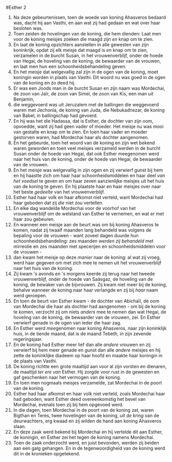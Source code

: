 #Esther 2
1. Na deze gebeurtenissen, toen de woede van koning Ahasveros bedaard was, dacht hij aan Vasthi, en aan wat zij had gedaan en wat over haar besloten was.
2. Toen zeiden de hovelingen van de koning, die hem dienden: Laat men voor de koning meisjes zoeken die maagd zijn *en* knap om te zien.
3. En laat de koning opzichters aanstellen in alle gewesten van zijn koninkrijk, opdat zij elk meisje dat maagd is *en* knap om te zien, verzamelen in de burcht Susan, in het vrouwenverblijf, onder de hoede van Hegai, de hoveling van de koning, de bewaarder van de vrouwen, en laat men hun een schoonheidsbehandeling geven.
4. En het meisje dat welgevallig zal zijn in de ogen van de koning, moet koningin worden in plaats van Vasthi. Dit woord nu was goed in de ogen van de koning en zo deed hij.
5. Er was een Joods man in de burcht Susan en zijn naam was Mordechai, de zoon van Jaïr, de zoon van Simeï, de zoon van Kis, een man *uit* Benjamin,
6. die weggevoerd was uit Jeruzalem met de ballingen die weggevoerd waren met Jechonia, de koning van Juda, die Nebukadnezar, de koning van Babel, in ballingschap had gevoerd.
7. En hij was het die Hadassa, dat is Esther, de dochter van zijn oom, opvoedde, want zij had geen vader of moeder. Het meisje nu was mooi van gestalte en knap om te zien. En toen haar vader en moeder gestorven waren, had Mordechai haar als dochter aangenomen.
8. En het gebeurde, toen het woord van de koning en zijn wet bekend waren geworden en toen veel meisjes verzameld werden in de burcht Susan onder de hoede van Hegai, dat ook Esther meegenomen werd naar het huis van de koning, onder de hoede van Hegai, de bewaarder van de vrouwen.
9. En het meisje was welgevallig in zijn ogen en zij verwierf gunst bij hem en hij haastte zich om haar haar schoonheidsmiddelen en haar deel *van het voedsel* te geven en om haar zeven aanzienlijke meisjes uit het huis van de koning te geven. En hij plaatste haar en haar meisjes over naar het beste *gedeelte* van het vrouwenverblijf.
10. Esther had haar volk en haar afkomst niet verteld, want Mordechai had haar geboden dat zij *die* niet zou vertellen.
11. En elke dag wandelde Mordechai voor de voorhof van het vrouwenverblijf om de welstand van Esther te vernemen, en wat er met haar zou gebeuren.
12. En wanneer een meisje aan de beurt was om bij koning Ahasveros te komen, nadat zij twaalf maanden lang behandeld was volgens de bepaling voor de vrouwen - want zoveel dagen duurde hun schoonheidsbehandeling: zes maanden *werden zij behandeld* met mirreolie en zes maanden met specerijen en schoonheidsmiddelen voor de vrouwen -
13. dan kwam het meisje op deze *manier* naar de koning: al wat zij vroeg, werd haar gegeven om met zich mee te nemen uit het vrouwenverblijf naar het huis van de koning.
14. Zij kwam 's avonds en 's morgens keerde zij terug naar het tweede vrouwenverblijf, onder de hoede van Saäsgaz, de hoveling van de koning, de bewaker van de bijvrouwen. Zij kwam niet meer bij de koning, behalve wanneer de koning naar haar verlangde en zij bij *haar* naam werd geroepen.
15. En toen de beurt van Esther kwam - de dochter van Abichaïl, de oom van Mordechai die haar als dochter had aangenomen - om bij de koning te komen, verzocht zij om niets *anders* mee te nemen dan wat Hegai, de hoveling van de koning, de bewaarder van de vrouwen, zei. En Esther verwierf genade in de ogen van ieder die haar zag.
16. En Esther werd *mee*genomen naar koning Ahasveros, naar zijn koninklijk huis, in de tiende maand, dat is de maand Tebeth, in zijn zevende regeringsjaar.
17. En de koning had Esther meer lief dan alle *andere* vrouwen en zij verwierf bij hem meer genade en gunst dan alle *andere* meisjes en hij zette de koninklijke diadeem op haar hoofd en maakte haar koningin in de plaats van Vasthi.
18. De koning richtte een grote maaltijd aan voor al zijn vorsten en dienaren, de maaltijd *ter ere van* Esther. Hij zorgde voor rust in de gewesten en gaf geschenken naar het vermogen van de koning.
19. En toen men nogmaals meisjes verzamelde, zat Mordechai in de poort van de koning.
20. Esther had haar afkomst en haar volk niet verteld, zoals Mordechai haar had geboden, want Esther deed overeenkomstig het bevel van Mordechai, evenals toen zij bij hem opgevoed werd.
21. In die dagen, toen Mordechai in de poort van de koning zat, waren Bigthan en Teres, twee hovelingen van de koning, *uit de kring* van de deurwachters, erg kwaad en zij wilden de hand aan koning Ahasveros slaan.
22. En deze zaak werd bekend bij Mordechai en hij vertelde dit aan Esther, de koningin, en Esther zei het tegen de koning namens Mordechai.
23. Toen de zaak onderzocht werd, en juist bevonden, werden zij beiden aan een galg gehangen. En in de tegenwoordigheid van de koning werd dit in de kronieken opgetekend.
